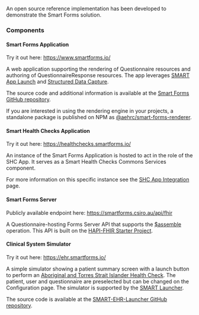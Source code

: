 An open source reference implementation has been developed to demonstrate the Smart Forms solution.

### Components

#### Smart Forms Application

Try it out here: <https://www.smartforms.io/>

A web application supporting the rendering of Questionnaire resources and authoring of QuestionnaireResponse resources. The app leverages [SMART App Launch](https://hl7.org/fhir/smart-app-launch/index.html) and [Structured Data Capture](http://hl7.org/fhir/uv/sdc/).

The source code and additional information is available at the [Smart Forms GitHub repository](https://github.com/aehrc/smart-forms).

If you are interested in using the rendering engine in your projects, a standalone package is published on NPM as [@aehrc/smart-forms-renderer](https://www.npmjs.com/package/@aehrc/smart-forms-renderer).

#### Smart Health Checks Application

Try it out here: <https://healthchecks.smartforms.io/>

An instance of the Smart Forms Application is hosted to act in the role of the SHC App. It serves as a Smart Health Checks Commons Services component.

For more information on this specific instance see the [SHC App Integration](shc-app-integration.html) page.


#### Smart Forms Server

Publicly available endpoint here: <https://smartforms.csiro.au/api/fhir>

A Questionnaire-hosting Forms Server API that supports the [$assemble](http://hl7.org/fhir/uv/sdc/OperationDefinition-Questionnaire-assemble.html) operation. This API is built on the [HAPI-FHIR Starter Project](https://github.com/hapifhir/hapi-fhir-jpaserver-starter).

#### Clinical System Simulator

Try it out here: <https://ehr.smartforms.io/>

A simple simulator showing a patient summary screen with a launch button to perform an [Aboriginal and Torres Strait Islander Health Check](Questionnaire-AboriginalTorresStraitIslanderHealthCheck.html). The patient, user and questionnaire are preselected but can be changed on the Configuration page. The simulator is supported by the [SMART Launcher](https://launch.smarthealthit.org/).

The source code is available at the [SMART-EHR-Launcher GitHub repository](https://github.com/aehrc/SMART-EHR-Launcher).